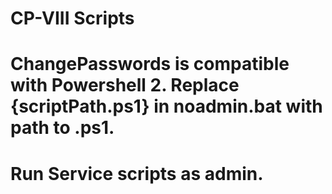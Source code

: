 # CP-VIII Scripts
# ChangePasswords is compatible with Powershell 2. Replace {scriptPath.ps1} in noadmin.bat with path to .ps1.
# Run Service scripts as admin.
